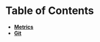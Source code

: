 # Table of Contents
- [**Metrics**](https://github.com/EricEntrup/metrics)
- [**Git**](https://github.com/EricEntrup/git/)
